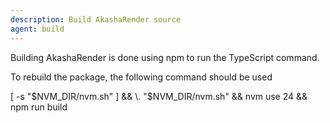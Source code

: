 ```yaml
---
description: Build AkashaRender source
agent: build
---
```


Building AkashaRender is done using npm to run the TypeScript command.

To rebuild the package, the following command should be used

[ -s "$NVM_DIR/nvm.sh" ] && \. "$NVM_DIR/nvm.sh" && nvm use 24 && npm run build

